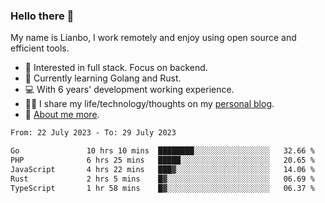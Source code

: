 ### Hello there 👋

My name is Lianbo, I work remotely and enjoy using open source and efficient tools.

- 🔭 Interested in full stack. Focus on backend.
- 🌱 Currently learning Golang and Rust.
- 💻 With 6 years' development working experience.
- ✍🏻 I share my life/technology/thoughts on my [personal blog](https://godruoyi.com).
- 👒 [About me more](https://godruoyi.com/posts/About-godruoyi).

<!--START_SECTION:waka-->

```txt
From: 22 July 2023 - To: 29 July 2023

Go               10 hrs 10 mins  ████████░░░░░░░░░░░░░░░░░   32.66 %
PHP              6 hrs 25 mins   █████░░░░░░░░░░░░░░░░░░░░   20.65 %
JavaScript       4 hrs 22 mins   ███▓░░░░░░░░░░░░░░░░░░░░░   14.06 %
Rust             2 hrs 5 mins    █▓░░░░░░░░░░░░░░░░░░░░░░░   06.69 %
TypeScript       1 hr 58 mins    █▓░░░░░░░░░░░░░░░░░░░░░░░   06.37 %
```

<!--END_SECTION:waka-->
